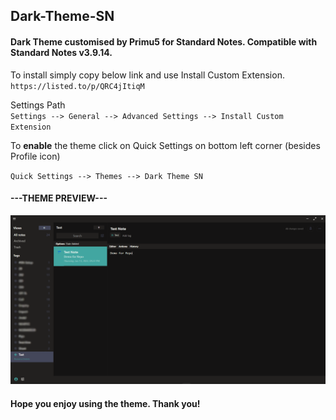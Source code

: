 ## Dark-Theme-SN  
#### Dark Theme customised by Primu5 for Standard Notes. Compatible with Standard Notes v3.9.14.

To install simply copy below link and use Install Custom Extension.  
`https://listed.to/p/QRC4jItiqM`

Settings Path  
`Settings --> General --> Advanced Settings --> Install Custom Extension`

To **enable** the theme click on Quick Settings on bottom left corner (besides Profile icon)

`Quick Settings --> Themes --> Dark Theme SN`

#### ---THEME PREVIEW---
![PreviewPhoto](Dark%20Theme.png)

#### Hope you enjoy using the theme. Thank you!
